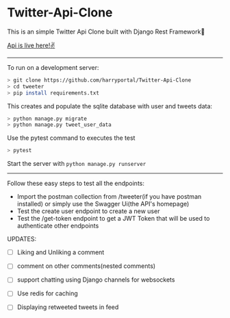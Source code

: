 # Twitter-Api-Clone
This is an simple Twitter Api Clone built with Django Rest Framework:rocket:

[Api is live here!:v:](https://tweeter-apiclone.herokuapp.com)
***
To run on a development server: 
```sh
> git clone https://github.com/harryportal/Twitter-Api-Clone
> cd tweeter
> pip install requirements.txt
```
This creates and populate the sqlite database with user and tweets data:
```sh
> python manage.py migrate
> python manage.py tweet_user_data 
```
Use the pytest command to executes the test 
```sh
> pytest
```
Start the server with `python manage.py runserver`
***
Follow these easy steps to test all the endpoints:
- Import the postman collection from /tweeter(if you have postman installed) or simply use the Swagger Ui(the API's homepage)
- Test the create user endpoint to create a new user
- Test the /get-token endpoint to get a JWT Token that will be used to authenticate other endpoints


UPDATES:
- [ ] Liking and Unliking a comment
- [ ] comment on other comments(nested comments)
- [ ] support chatting using Django channels for websockets
- [ ] Use redis for caching
- [ ] Displaying retweeted tweets in feed

